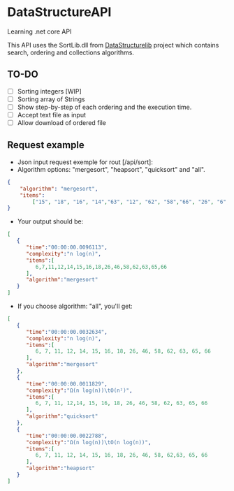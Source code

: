 # DataStructureAPI
Learning .net core API

This API uses the SortLib.dll from [DataStructurelib](https://github.com/Elaynne/DataStructureLib) project which contains search, ordering  and collections algorithms.

## TO-DO

* [ ] Sorting integers [WIP]
* [ ] Sorting array of Strings
* [ ] Show step-by-step of each ordering and the execution time.
* [ ] Accept text file as input
* [ ] Allow download of ordered file

## Request example

* Json input request exemple for rout [/api/sort]:
* Algorithm options: "mergesort", "heapsort", "quicksort" and "all".

```json
{
	"algorithm": "mergesort",
	"items":
		["15", "18", "16", "14","63", "12", "62", "58","66", "26", "6", "65","46", "11", "7"]
}
````
* Your output should be:
```json
[
   {
      "time":"00:00:00.0096113",
      "complexity":"n log(n)",
      "items":[
         6,7,11,12,14,15,16,18,26,46,58,62,63,65,66
      ],
      "algorithm":"mergesort"
   }
]
````
* If you choose algorithm: "all", you'll get: 

```json
[  
   {  
      "time":"00:00:00.0032634",
      "complexity":"n log(n)",
      "items":[  
         6, 7, 11, 12, 14, 15, 16, 18, 26, 46, 58, 62, 63, 65, 66
      ],
      "algorithm":"mergesort"
   },
   {  
      "time":"00:00:00.0011829",
      "complexity":"Ω(n log(n))\tO(n²)",
      "items":[  
         6, 7, 11, 12,14, 15, 16, 18, 26, 46, 58, 62, 63, 65, 66
      ],
      "algorithm":"quicksort"
   },
   {  
      "time":"00:00:00.0022788",
      "complexity":"Ω(n log(n))\tO(n log(n))",
      "items":[  
         6, 7, 11, 12, 14, 15, 16, 18, 26, 46, 58, 62,63, 65, 66
      ],
      "algorithm":"heapsort"
   }
]
````

